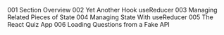 001 Section Overview
002 Yet Another Hook useReducer
003 Managing Related Pieces of State
004 Managing State With useReducer
005 The React Quiz App
006 Loading Questions from a Fake API